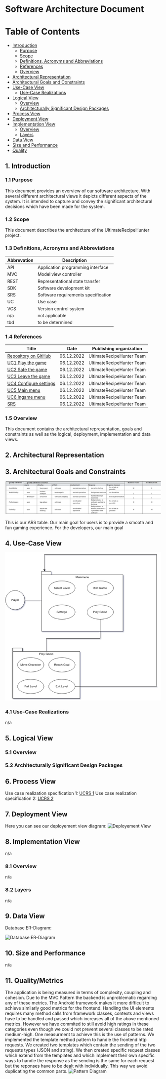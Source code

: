 # Software Architecture Document

# Table of Contents
- [Introduction](#1-introduction)
    - [Purpose](#11-purpose)
    - [Scope](#12-scope)
    - [Definitions, Acronyms and Abbreviations](#13-definitions-acronyms-and-abbreviations)
    - [References](#14-references)
    - [Overview](#15-overview)
- [Architectural Representation](#2-architectural-representation)
- [Architectural Goals and Constraints](#3-architectural-goals-and-constraints)
- [Use-Case View](#4-use-case-view)
    - [Use-Case Realizations](#41-use-case-realizations)
- [Logical View](#5-logical-view)
    - [Overview](#51-overview)
    - [Architecturally Significant Design Packages](#52-architecturally-significant-design-packages)
- [Process View](#6-process-view)
- [Deployment View](#7-deployment-view)
- [Implementation View](#8-implementation-view)
    - [Overview](#81-overview)
    - [Layers](#82-layers)
- [Data View](#9-data-view)
- [Size and Performance](#10-size-and-performance)
- [Quality](#11-quality)

## 1. Introduction

### 1.1 Purpose
This document provides an overview of our software architecture. With several different architectural views it depicts different aspects of the system. It is intended to capture and convey the significant architectural decisions which have been made for the system.

### 1.2 Scope
This document describes the architecture of the UltimateRecipeHunter project.

### 1.3 Definitions, Acronyms and Abbreviations

| Abbrevation | Description                            |
| ----------- | -------------------------------------- |
| API         | Application programming interface      |
| MVC         | Model view controller                  |
| REST        | Representational state transfer        |
| SDK         | Software development kit               |
| SRS         | Software requirements specification    |
| UC          | Use case                               |
| VCS         | Version control system                 |
| n/a         | not applicable                         |
| tbd         | to be determined                       |

### 1.4 References

| Title                                                              		| Date       | Publishing organization   |
| --------------------------------------------------------------------------|:----------:| ------------------------- |
| [Repository on GitHub](https://github.com/Raos2806/UltimateRecipeHunter)		| 06.12.2022 | UltimateRecipeHunter Team     |
| [UC1 Play the game](./use_cases/UC1_play_the_game.md)           		| 06.12.2022 | UltimateRecipeHunter Team     |
| [UC2 Safe the game](./use_cases/UC2_safe_the_game.md)           		| 06.12.2022 | UltimateRecipeHunter Team     |
| [UC3 Leave the game](./use_cases/UC3_leave_the_game.md)     		| 06.12.2022 |UltimateRecipeHunter Team     |
| [UC4 Configure settings](./use_cases/UC4_configure_settings.md)       		| 06.12.2022 | UltimateRecipeHunter Team     |
| [UC5 Main menu](./use_cases/UC5_main_menu.md)                         		| 06.12.2022 | UltimateRecipeHunter Team     |
| [UC6 Ingame menu](./use_cases/UC6_ingame_menu.md)                            		| 06.12.2022 | UltimateRecipeHunter Team     |
| [SRS](./SoftwareRequirementsSpecification.md)                      		| 06.12.2022 | UltimateRecipeHunter Team     |

### 1.5 Overview
This document contains the architectural representation, goals and constraints as well 
as the logical, deployment, implementation and data views.

## 2. Architectural Representation

## 3. Architectural Goals and Constraints

![ARS_table](./Pictures/ARS_table.png)

This is our ARS table. Our main goal for users is to provide a smooth and fun gaming experience. For the developers, our main goal

## 4. Use-Case View
![Overall-Use-Case-Diagram](./Pictures/UseCaseDiagramm.png)

### 4.1 Use-Case Realizations
n/a

## 5. Logical View

### 5.1 Overview

### 5.2 Architecturally Significant Design Packages

## 6. Process View

Use case realization specification 1: [UCRS 1](./UCRS/UCRS1.md)
Use case realization specification 2: [UCRS 2](./UCRS/UCRS2.md)


## 7. Deployment View
Here you can see our deployement view diagram:
![Deployement View](./SAD_images/deployment_view.png)

## 8. Implementation View
n/a
### 8.1 Overview
n/a
### 8.2 Layers
n/a

## 9. Data View
Database ER-Diagram:

![Database ER-Diagram](./database_scheme/2018-11-11_database_scheme_.png)

## 10. Size and Performance
n/a

## 11. Quality/Metrics
The application is being measured in terms of complexity, coupling and cohesion. Due to the MVC Pattern the backend is unproblematic regarding any of these metrics. The Android framework makes it more difficult to achieve similarly good metrics for the frontend. Handling the UI elements requires many method calls from framework classes, contexts and views have to be handled and passed which increases all of the above mentioned metrics. However we have commited to still avoid high ratings in these categories even though we could not prevent several classes to be rated medium-high.
One measurment to achieve this is the use of patterns. We implemented the template method pattern to handle the frontend http requests. We created two templates which contain the sending of the two requests types (JSON and string). We then created specific request classes which extend from the templates and which implement their own specific ways to handle the response as the sending is the same for each request but the reponses have to be dealt with individually. This way we avoid duplicating the common parts.
![Pattern Diagram](./class_diagrams/Frontend_With_Pattern.png)
